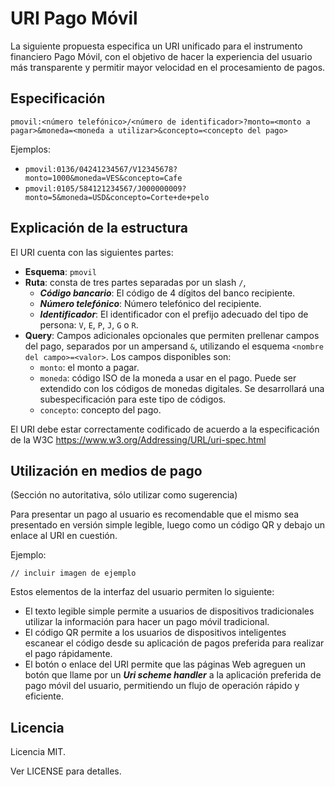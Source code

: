 # URI Pago Móvil

La siguiente propuesta especifica un URI unificado para el instrumento
financiero Pago Móvil, con el objetivo de hacer la experiencia del usuario
más transparente y permitir mayor velocidad en el procesamiento de pagos.

## Especificación

    pmovil:<número telefónico>/<número de identificador>?monto=<monto a pagar>&moneda=<moneda a utilizar>&concepto=<concepto del pago>

Ejemplos:

  * `pmovil:0136/04241234567/V12345678?monto=1000&moneda=VES&concepto=Cafe`
  * `pmovil:0105/584121234567/J000000009?monto=5&moneda=USD&concepto=Corte+de+pelo`

## Explicación de la estructura

El URI cuenta con las siguientes partes:

  * **Esquema**: `pmovil`
  * **Ruta**: consta de tres partes separadas por un slash `/`,
    * ***Código bancario***: El código de 4 dígitos del banco recipiente.
    * ***Número telefónico***: Número telefónico del recipiente.
    * ***Identificador***: El identificador con el prefijo adecuado del tipo de
    persona: `V`, `E`, `P`, `J`, `G` o `R`.
  * **Query**: Campos adicionales opcionales que permiten prellenar campos del
  pago, separados por un ampersand `&`, utilizando el esquema
  `<nombre del campo>=<valor>`. Los campos disponibles son:
    * `monto`: el monto a pagar.
    * `moneda`: código ISO de la moneda a usar en el pago. Puede
    ser extendido con los códigos de monedas digitales. Se desarrollará una
    subespecificación para este tipo de códigos.
    * `concepto`: concepto del pago.

El URI debe estar correctamente codificado de acuerdo a la especificación de la
W3C https://www.w3.org/Addressing/URL/uri-spec.html

## Utilización en medios de pago
(Sección no autoritativa, sólo utilizar como sugerencia)

Para presentar un pago al usuario es recomendable que el mismo sea presentado
en versión simple legible, luego como un código QR y debajo un enlace al URI
en cuestión.

Ejemplo:

    // incluir imagen de ejemplo

Estos elementos de la interfaz del usuario permiten lo siguiente:

  * El texto legible simple permite a usuarios de dispositivos tradicionales
  utilizar la información para hacer un pago móvil tradicional.
  * El código QR permite a los usuarios de dispositivos inteligentes escanear
  el código desde su aplicación de pagos preferida para realizar el pago
  rápidamente.
  * El botón o enlace del URI permite que las páginas Web agreguen un botón que
  llame por un ***Uri scheme handler*** a la aplicación preferida de pago móvil
  del usuario, permitiendo un flujo de operación rápido y eficiente.

## Licencia

Licencia MIT.

Ver LICENSE para detalles.

